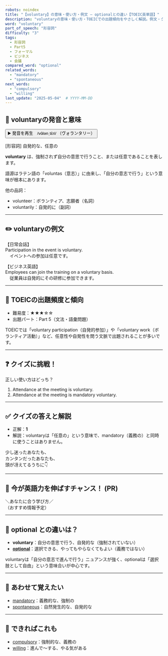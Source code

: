 ```yaml
---
robots: noindex
title: "【voluntary】の意味・使い方・例文 ― optionalとの違い【TOEIC英単語】"
description: "voluntaryの意味・使い方・TOEICでの出題傾向をやさしく解説。例文・クイズ付きでoptionalとの違いもわかりやすく学べます。"
word: "voluntary"
part_of_speech: "形容詞"
difficulty: "3"
tags:
  - 形容詞
  - Part5
  - フォーマル
  - ビジネス
  - 会議
compared_word: "optional"
related_words:
  - "mandatory"
  - "spontaneous"
next_words:
  - "compulsory"
  - "willing"
last_update: "2025-05-04"  # YYYY-MM-DD
---
```


## 🔰 voluntaryの発音と意味

<button class="play-audio" onclick="playTTS('voluntary')">
  <span class="play-audio-main">
    ▶️ 発音を再生　/vɑ́lənˌtɛ̀ri/
  </span>
  <span class="play-audio-sub">
    （ヴォランタリー）
  </span>
</button>

[形容詞] 自発的な、任意の

**voluntary** は、強制されず自分の意思で行うこと、または任意であることを表します。

語源はラテン語の「voluntas（意志）」に由来し、「自分の意志で行う」という意味が根本にあります。

他の品詞：  
- volunteer：ボランティア、志願者（名詞）
- voluntarily：自発的に（副詞）

---

## ✏️ voluntaryの例文

【日常会話】  
Participation in the event is voluntary.  
　イベントへの参加は任意です。

【ビジネス英語】  
Employees can join the training on a voluntary basis.  
　従業員は自発的にその研修に参加できます。

---

## 🎯 TOEICの出題頻度と傾向

- 難易度：★★★☆☆
- 出題パート：Part 5（文法・語彙問題）

TOEICでは「voluntary participation（自発的参加）」や「voluntary work（ボランティア活動）」など、任意性や自発性を問う文脈で出題されることが多いです。

---

## ❓ クイズに挑戦！

正しい使い方はどっち？

1. Attendance at the meeting is voluntary.  
2. Attendance at the meeting is mandatory voluntary.

---

## ✅ クイズの答えと解説

- 正解：**1**
- 解説：voluntaryは「任意の」という意味で、mandatory（義務の）と同時に使うことはありません。

少し迷ったあなたも、  
カンタンだったあなたも、  
頭が冴えてるうちに👇️

---

## 🚀 今が英語力を伸ばすチャンス！ (PR)

<div class="info-center">
＼あなたに合う学び方／<br>  
（おすすめ情報予定）
</div>

---

## 🤔  optional との違いは？

- **voluntary**：自分の意思で行う、自発的な（強制されていない）
- **[optional](/word/optional)**：選択できる、やってもやらなくてもよい（義務ではない）

voluntaryは「自分の意志で進んで行う」ニュアンスが強く、optionalは「選択肢として自由」という意味合いが中心です。

---

## 🧩 あわせて覚えたい

- [mandatory](/word/mandatory)：義務的な、強制の
- [spontaneous](/word/spontaneous)：自然発生的な、自発的な

---

## 📖 できればこれも

- [compulsory](/word/compulsory)：強制的な、義務の
- [willing](/word/willing)：進んで～する、やる気がある

<!-- cvid: aid08_bid03 -->
